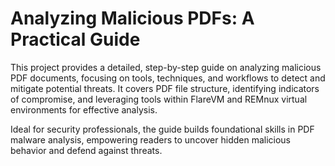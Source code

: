 # Analyzing Malicious PDFs: A Practical Guide

This project provides a detailed, step-by-step guide on analyzing malicious PDF documents, focusing on tools, techniques, and workflows to detect and mitigate potential threats. It covers PDF file structure, identifying indicators of compromise, and leveraging tools within FlareVM and REMnux virtual environments for effective analysis.

Ideal for security professionals, the guide builds foundational skills in PDF malware analysis, empowering readers to uncover hidden malicious behavior and defend against threats.
